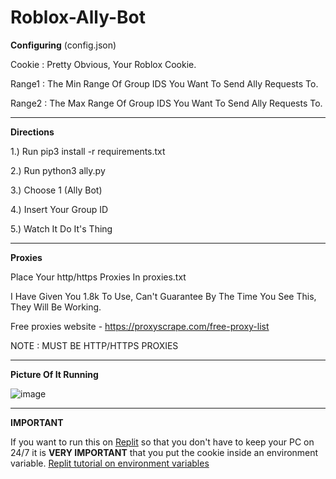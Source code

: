 # Roblox-Ally-Bot


**Configuring** (config.json)

Cookie : Pretty Obvious, Your Roblox Cookie.

Range1 : The Min Range Of Group IDS You Want To Send Ally Requests To.

Range2 : The Max Range Of Group IDS You Want To Send Ally Requests To.

---

**Directions**

1.) Run pip3 install -r requirements.txt

2.) Run python3 ally.py

3.) Choose 1 (Ally Bot)

4.) Insert Your Group ID

5.) Watch It Do It's Thing

---

**Proxies**

Place Your http/https Proxies In proxies.txt

I Have Given You 1.8k To Use, Can't Guarantee By The Time You See This, They Will Be Working.

Free proxies website - https://proxyscrape.com/free-proxy-list

NOTE : MUST BE HTTP/HTTPS PROXIES

---

**Picture Of It Running**

![image](https://user-images.githubusercontent.com/71937946/127242542-c8528ddf-26bc-46fd-8644-aa0454a1249f.png)

---

**IMPORTANT**

If you want to run this on [Replit](https://replit.com/) so that you don't have to keep your PC on 24/7 it is **VERY IMPORTANT** that you put the cookie inside an environment variable. [Replit tutorial on environment variables](https://docs.replit.com/programming-ide/storing-sensitive-information-environment-variables)
